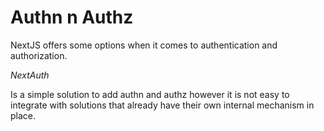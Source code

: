 # Authn n Authz

NextJS offers some options when it comes to authentication and authorization.

*NextAuth*

Is a simple solution to add authn and authz however it is not easy to integrate with solutions that already have their own internal mechanism in place.